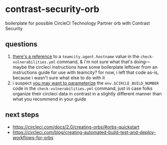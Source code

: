 # contrast-security-orb
boilerplate for possible CircleCI Technology Partner orb with Contrast Security

## questions
1. [there's a reference](https://github.com/iynere/contrast-security-orb/blob/master/src/commands/check-vulnerabilities.yml#L85) to a `teamcity.agent.hostname` value in the `check-vulnerabilities.yml` command, & i'm not sure what that's doing—maybe the circleci instructions have some boilerplate leftover from an instructions guide for use with teamcity? for now, i left that code as-is, because i wasn't sure what else to do with it
2. i suspect [you may want to parameterize](https://github.com/iynere/contrast-security-orb/blob/master/src/commands/check-vulnerabilities.yml#L109) the `env.$CIRCLE_BUILD_NUMBER` code in the `check-vulnerabilities.yml` command, just in case folks organize their circleci data in contrast in a slightly different manner than what you recommend in your guide

## next steps
- https://circleci.com/docs/2.0/creating-orbs/#orbs-quickstart
- https://circleci.com/blog/creating-automated-build-test-and-deploy-workflows-for-orbs
